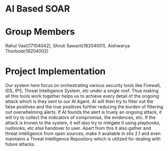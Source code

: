 # AI Based SOAR

# Group Members

Rahul Vast(17104042),
Shruti Sawant(18204001),
Aishwarya Thorbole(18204002)

# Project Implementation

Our system here focus on orchestrating various security tools like Firewall, IDS, IPS, Threat Intelligence System, etc under a single roof. Thus making all this tools work together helps us to achieve every detail of the ongoing attack which is they sent to our AI Agent. AI will then try to filter out the false positives and the true positives further reducing the burden of filtering out overwhelming alerts. If AI founds the alert is truely an ongoing attack, it will try to collect the indicators of compromise, the evidences, etc. If the attack is known to the system, it will also try to mitigate it using playbooks, runbooks, etc else handover to user. Apart from this it also gather and threat intelligence from open sources, make it available in stix 2.1 and even maintains a Threat Intelligence Repository which is utilized for dealing with future attacks.
